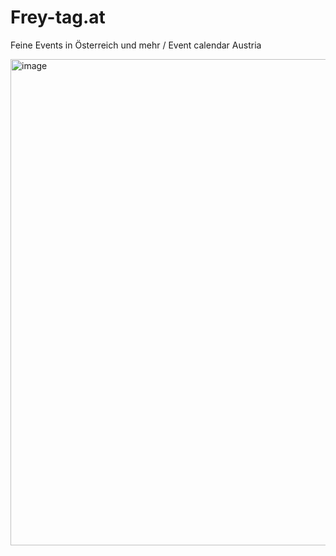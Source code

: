# Frey-tag.at
Feine Events in Österreich und mehr / Event calendar Austria 
<a href="www.frey-tag.at">


<img width="778" alt="image" src="https://user-images.githubusercontent.com/47069147/166067059-a6f39f9c-8f04-4e8f-848b-105709925236.png">
